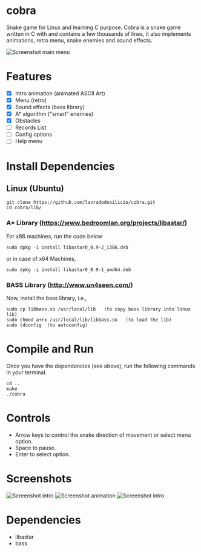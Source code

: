 # cobra
Snake game for Linux and learning C purpose. Cobra is a snake game written in C with and contains a few thousands of lines, it also implements animations, retro menu, snake enemies and sound effects.

![Screenshot main menu](https://github.com/lavradodosilicio/cobra/blob/main/screenshots/Captura%20de%20tela%20de%202021-01-07%2018-02-55.png)

# Features

- [x] Intro animation (animated ASCII Art)
- [x] Menu (retro)
- [x] Sound effects (bass library)
- [x] A* algorithm ("smart" enemies)
- [x] Obstacles
- [ ] Records List
- [ ] Config options
- [ ] Help menu

# Install Dependencies

## Linux (Ubuntu)

```
git clone https://github.com/lavradodosilicio/cobra.git
cd cobra/lib/
```
### A* Library (https://www.bedroomlan.org/projects/libastar/)
For x86 machines, run the code below
```
sudo dpkg -i install libastar0_0.9-2_i386.deb
```
or in case of x64 Machines,
```
sudo dpkg -i install libastar0_0.9-1_amd64.deb
```
### BASS Library (http://www.un4seen.com/)
Now, install the bass library, i.e.,
```
sudo cp libbass.so /usr/local/lib   (to copy bass library into linux lib)
sudo chmod a+rx /usr/local/lib/libbass.so   (to load the lib)
sudo ldconfig  (to autoconfig)
```

# Compile and Run

Once you have the dependencies (see above), run the following commands in your terminal.

```
cd ..
make
./cobra
```

# Controls

* Arrow keys to control the snake direction of movement or select menu option.
* Space to pause.
* Enter to select option.

# Screenshots

![Screenshot intro](https://github.com/lavradodosilicio/cobra/blob/main/screenshots/Captura%20de%20tela%20de%202021-01-09%2020-30-22.png)
![Screenshot animation](https://github.com/lavradodosilicio/cobra/blob/main/screenshots/Captura%20de%20tela%20de%202021-01-07%2018-02-52.png)
![Screenshot intro](https://github.com/lavradodosilicio/cobra/blob/main/screenshots/Captura%20de%20tela%20de%202021-01-07%2018-02-42.png)

# Dependencies

* libastar
* bass
